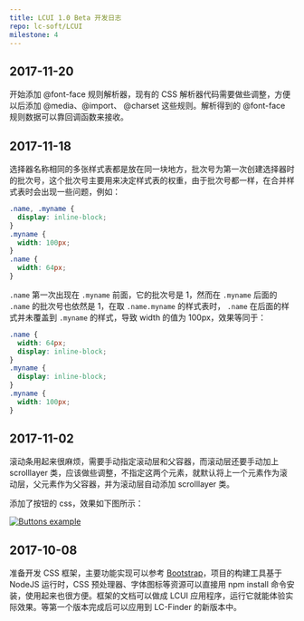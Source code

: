 ```yaml
---
title: LCUI 1.0 Beta 开发日志
repo: lc-soft/LCUI
milestone: 4
---
```

## 2017-11-20
开始添加 @font-face 规则解析器，现有的 CSS 解析器代码需要做些调整，方便以后添加 @media、@import、 @charset 这些规则。解析得到的 @font-face 规则数据可以靠回调函数来接收。

## 2017-11-18
选择器名称相同的多张样式表都是放在同一块地方，批次号为第一次创建选择器时的批次号，这个批次号主要用来决定样式表的权重，由于批次号都一样，在合并样式表时会出现一些问题，例如：

``` css
.name, .myname {
  display: inline-block;
}
.myname {
  width: 100px;
}
.name {
  width: 64px;
}
```

`.name` 第一次出现在 `.myname` 前面，它的批次号是 1，然而在 `.myname` 后面的 `.name` 的批次号也依然是 1，在取 `.name.myname` 的样式表时， `.name` 在后面的样式并未覆盖到 `.myname` 的样式，导致 width 的值为 100px，效果等同于：

``` css
.name {
  width: 64px;
  display: inline-block;
}
.myname {
  display: inline-block;
}
.myname {
  width: 100px;
}
```



## 2017-11-02
滚动条用起来很麻烦，需要手动指定滚动层和父容器，而滚动层还要手动加上 scrolllayer 类，应该做些调整，不指定这两个元素，就默认将上一个元素作为滚动层，父元素作为父容器，并为滚动层自动添加 scrolllayer 类。

添加了按钮的 css，效果如下图所示：

[![](/static/images/devlog/buttons-example.gif "Buttons example")](/static/images/devlog/buttons-example.gif)

## 2017-10-08
准备开发 CSS 框架，主要功能实现可以参考 [Bootstrap](http://getbootstrap.com/)，项目的构建工具基于 NodeJS 运行时，CSS 预处理器、字体图标等资源可以直接用 npm install 命令安装，使用起来也很方便。框架的文档可以做成 LCUI 应用程序，运行它就能体验实际效果。等第一个版本完成后可以应用到 LC-Finder 的新版本中。
